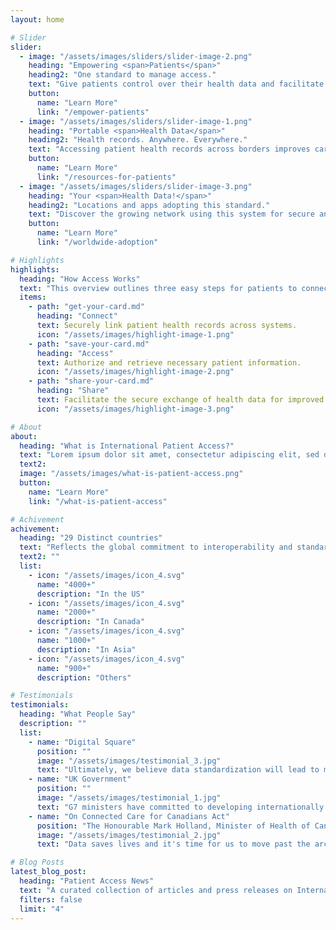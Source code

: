 ```yaml
---
layout: home

# Slider
slider:
  - image: "/assets/images/sliders/slider-image-2.png"
    heading: "Empowering <span>Patients</span>"
    heading2: "One standard to manage access."
    text: "Give patients control over their health data and facilitate efficient access to care regardless of location."
    button:
      name: "Learn More"
      link: "/empower-patients"
  - image: "/assets/images/sliders/slider-image-1.png"
    heading: "Portable <span>Health Data</span>"
    heading2: "Health records. Anywhere. Everywhere."
    text: "Accessing patient health records across borders improves care coordination and patient outcomes."
    button:
      name: "Learn More"
      link: "/resources-for-patients"
  - image: "/assets/images/sliders/slider-image-3.png"
    heading: "Your <span>Health Data!</span>"
    heading2: "Locations and apps adopting this standard."
    text: "Discover the growing network using this system for secure and efficient patient data exchange."
    button:
      name: "Learn More"
      link: "/worldwide-adoption"

# Highlights
highlights:
  heading: "How Access Works"
  text: "This overview outlines three easy steps for patients to connect with their health data, allowing them to gain secure access and take control of their health information."
  items:
    - path: "get-your-card.md"
      heading: "Connect"
      text: Securely link patient health records across systems.
      icon: "/assets/images/highlight-image-1.png"
    - path: "save-your-card.md"
      heading: "Access"
      text: Authorize and retrieve necessary patient information.
      icon: "/assets/images/highlight-image-2.png"
    - path: "share-your-card.md"
      heading: "Share"
      text: Facilitate the secure exchange of health data for improved care.
      icon: "/assets/images/highlight-image-3.png"

# About
about:
  heading: "What is International Patient Access?"
  text: "Lorem ipsum dolor sit amet, consectetur adipiscing elit, sed do eiusmod tempor incididunt ut labore et dolore magna aliqua. Ut enim ad minim veniam, quis nostrud exercitation ullamco laboris nisi ut aliquip ex ea commodo consequat. Duis aute irure dolor in reprehenderit in voluptate velit esse cillum dolore eu fugiat nulla pariatur. Excepteur sint occaecat cupidatat non proident, sunt in culpa qui officia deserunt mollit anim id est laborum."
  text2:
  image: "/assets/images/what-is-patient-access.png"
  button:
    name: "Learn More"
    link: "/what-is-patient-access"

# Achivement
achivement:
  heading: "29 Distinct countries"
  text: "Reflects the global commitment to interoperability and standardized data sharing. As the number of countries adopting HL7 FHIR continues to grow, it enhances patients' ability to seamlessly access their health information while improving collaboration among healthcare providers for better care delivery worldwide."
  text2: ""
  list:
    - icon: "/assets/images/icon_4.svg"
      name: "4000+"
      description: "In the US"
    - icon: "/assets/images/icon_4.svg"
      name: "2000+"
      description: "In Canada"
    - icon: "/assets/images/icon_4.svg"
      name: "1000+"
      description: "In Asia"
    - icon: "/assets/images/icon_4.svg"
      name: "900+"
      description: "Others"

# Testimonials
testimonials:
  heading: "What People Say"
  description: ""
  list:
    - name: "Digital Square"
      position: ""
      image: "/assets/images/testimonial_3.jpg"
      text: "Ultimately, we believe data standardization will lead to more equitable health care systems and better health outcomes for all."
    - name: "UK Government"
      position: ""
      image: "/assets/images/testimonial_1.jpg"
      text: "G7 ministers have committed to developing internationally shared principles for enabling patient access to health data and promoting the use of open standards for health data for public health."
    - name: "On Connected Care for Canadians Act"
      position: "The Honourable Mark Holland, Minister of Health of Canada"
      image: "/assets/images/testimonial_2.jpg"
      text: "Data saves lives and it's time for us to move past the archaic and siloed approach to managing and sharing patient information.This legislation empowers Canadians to access their health data, enabling better healthcare decisions regardless of location. It will also enhance care quality and coordination among healthcare professionals, ultimately leading to improved health outcomes and a modernized, connected health system for all Canadians."

# Blog Posts
latest_blog_post:
  heading: "Patient Access News"
  text: "A curated collection of articles and press releases on International Patient Access, HL7 FHIR and health data interoperability."
  filters: false
  limit: "4"
---
```

